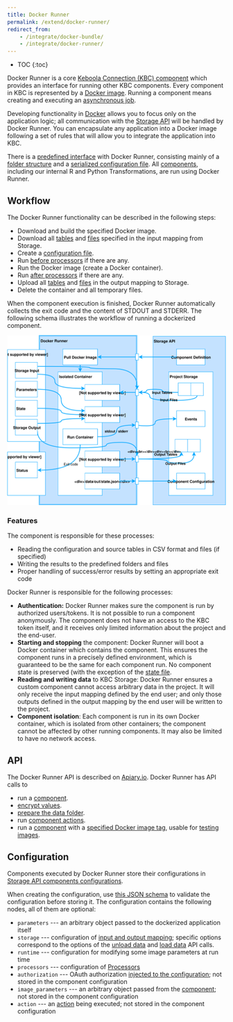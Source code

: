 ```yaml
---
title: Docker Runner
permalink: /extend/docker-runner/
redirect_from:
    - /integrate/docker-bundle/
    - /integrate/docker-runner/
---
```


* TOC
{:toc}

Docker Runner is a core [Keboola Connection (KBC) component](/overview/#important-components) which
provides an interface for running other KBC components. Every component in KBC is
represented by a [Docker image](/extend/component/docker-tutorial/).
Running a component means creating and executing an [asynchronous job](/integrate/jobs/).

Developing functionality in [Docker](https://www.docker.com/) allows you to focus only on the application logic; all communication
with the [Storage API](http://docs.keboola.apiary.io/#) will be handled by Docker Runner. You can encapsulate any application into a Docker image
following a set of rules that will allow you to integrate the application into KBC.

There is a [predefined interface](/extend/common-interface/) with Docker Runner, consisting
mainly of a [folder structure](/extend/common-interface/folders/) and a [serialized configuration file](/extend/common-interface/config-file/).
All [components](/extend/component/), including our internal R and Python Transformations, are run using Docker Runner.

## Workflow
The Docker Runner functionality can be described in the following steps:

- Download and build the specified Docker image.
- Download all [tables](/extend/common-interface/folders/#dataintables-folder) and [files](/extend/common-interface/folders/#datainfiles-folder) specified in the input mapping from Storage.
- Create a [configuration file](/extend/common-interface/config-file/).
- Run [before processors](/extend/component/processors/) if there are any.
- Run the Docker image (create a Docker container).
- Run [after processors](/extend/component/processors/) if there are any.
- Upload all [tables](/extend/common-interface/folders/#dataouttables-folder) and
[files](/extend/common-interface/folders/#dataoutfiles-folder) in the output mapping to Storage.
- Delete the container and all temporary files.

When the component execution is finished, Docker Runner automatically collects the exit code and the content of STDOUT and STDERR.
The following schema illustrates the workflow of running a dockerized component.

![Docker Workflow](/extend/docker-runner/docker-runner.svg)

### Features
The component is responsible for these processes:

- Reading the configuration and source tables in CSV format and files (if specified)
- Writing the results to the predefined folders and files
- Proper handling of success/error results by setting an appropriate exit code

Docker Runner is responsible for the following processes:

- **Authentication:** Docker Runner makes sure the component is run by authorized users/tokens.
It is not possible to run a component anonymously. The component does not have an access to the KBC token
itself, and it receives only limited information about the project and the end-user.
- **Starting and stopping** the component: Docker Runner will boot a Docker container which contains the
component. This ensures the component runs in a precisely defined environment, which is guaranteed to
be the same for each component run. No component state is preserved (with the exception of the
[state file](/extend/common-interface/config-file/#state-file).
- **Reading and writing data** to KBC Storage: Docker Runner ensures a custom component
cannot access arbitrary data in the project. It will only receive the input mapping defined by the end user;
and only those outputs defined in the output mapping by the end user will be written to the project.
- **Component isolation**: Each component is run in its own Docker container, which is isolated from other
containers; the component cannot be affected by other running components. It may also be limited
to have no network access.

## API
The Docker Runner API is described on [Apiary.io](http://docs.kebooladocker.apiary.io/). Docker Runner
has API calls to

- run a [component](/extend/component/).
- [encrypt values](/overview/encryption/).
- [prepare the data folder](/extend/component/running/#preparing-the-data-folder).
- run [component actions](/extend/common-interface/actions/).
- run a [component](/extend/component/) with a [specified Docker image tag](http://docs.kebooladocker.apiary.io/#reference/run/create-a-job-with-image/run-job), usable for [testing images](/extend/component/deployment/#test-live-configurations).

## Configuration
Components executed by Docker Runner store their configurations in
[Storage API components configurations](http://docs.keboola.apiary.io/#reference/component-configurations).

When creating the configuration, use
[this JSON schema](https://github.com/keboola/docker-bundle/blob/master/Resources/schemas/configuration.json)
to validate the configuration before storing it. The configuration contains the following nodes,
all of them are optional:

- `parameters` --- an arbitrary object passed to the dockerized application itself
- `storage` --- configuration of [input and output mapping](/extend/common-interface/folders/); specific options correspond to the options of the
[unload data](http://docs.keboola.apiary.io/#reference/tables/unload-data-asynchronously) and
[load data](http://docs.keboola.apiary.io/#reference/tables/load-data-asynchronously) API calls.
- `runtime` --- configuration for modifying some image parameters at run time
- `processors` --- configuration of [Processors](/extend/component/processors/)
- `authorization` --- OAuth authorization [injected to the configuration](/extend/common-interface/oauth/); not stored in the component configuration
- `image_parameters` --- an arbitrary object passed from the [component](/extend/component/); not stored in the component configuration
- `action` --- an [action](/extend/common-interface/actions/) being executed; not stored in the component configuration

